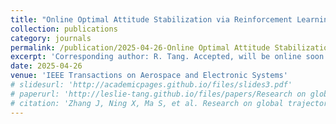 ```yaml
---
title: "Online Optimal Attitude Stabilization via Reinforcement Learning for Rigid Spacecraft with Dynamic Uncertainty"
collection: publications
category: journals
permalink: /publication/2025-04-26-Online Optimal Attitude Stabilization via Reinforcement Learning for Rigid Spacecraft with Dynamic Uncertainty
excerpt: 'Corresponding author: R. Tang. Accepted, will be online soon. This is a work mainly done by Chengfeng Luo.'
date: 2025-04-26
venue: 'IEEE Transactions on Aerospace and Electronic Systems'
# slidesurl: 'http://academicpages.github.io/files/slides3.pdf'
# paperurl: 'http://leslie-tang.github.io/files/papers/Research on global trajectory planning for UAV based on the information interaction and aging mechanism Wolfpack algorithm.pdf'
# citation: 'Zhang J, Ning X, Ma S, et al. Research on global trajectory planning for UAV based on the information interaction and aging mechanism Wolfpack algorithm[J]. Expert Systems with Applications, 2025: 126867.'
---
```



